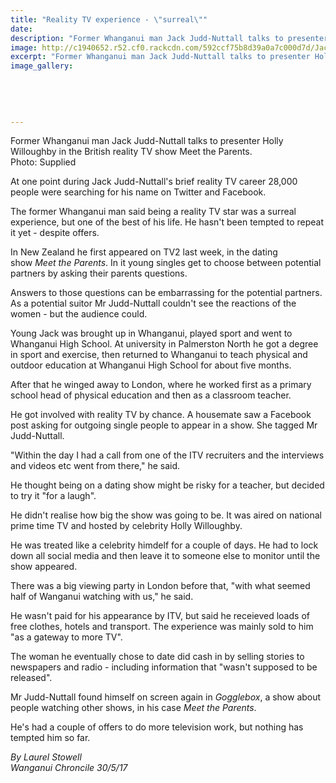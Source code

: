 ```yaml
---
title: "Reality TV experience - \"surreal\""
date: 
description: "Former Whanganui man Jack Judd-Nuttall talks to presenter Holly Willoughby in the British reality TV show Meet the Parents..."
image: http://c1940652.r52.cf0.rackcdn.com/592ccf75b8d39a0a7c000d7d/Jack-Judd-Nuttall-on-British-reality-show-ex-chron-30-May.jpg
excerpt: "Former Whanganui man Jack Judd-Nuttall talks to presenter Holly Willoughby in the British reality TV show Meet the Parents."
image_gallery:
    
    
    
    
    
---
```


<p><span>Former Whanganui man Jack Judd-Nuttall talks to presenter Holly Willoughby in the British reality TV show Meet the Parents. <br />Photo: Supplied</span></p>
<p>At one point during Jack Judd-Nuttall's brief reality TV career 28,000 people were searching for his name on Twitter and Facebook.</p>
<p>The former Whanganui man said being a reality TV star was a surreal experience, but one of the best of his life. He hasn't been tempted to repeat it yet - despite offers.</p>
<p>In New Zealand he first appeared on TV2 last week, in the dating show&nbsp;<em>Meet the Parents</em>. In it young singles get to choose between potential partners by asking their parents questions.</p>
<p>Answers to those questions can be embarrassing for the potential partners. As a potential suitor Mr Judd-Nuttall couldn't see the reactions of the women - but the audience could.</p>
<p>Young Jack was brought up in Whanganui, played sport and went to Whanganui High School. At university in Palmerston North he got a degree in sport and exercise, then returned to Whanganui to teach physical and outdoor education at Whanganui High School for about five months.</p>
<p>After that he winged away to London, where he worked first as a primary school head of physical education and then as a classroom teacher.</p>
<p>He got involved with reality TV by chance. A housemate saw a Facebook post asking for outgoing single people to appear in a show. She tagged Mr Judd-Nuttall.</p>
<p>"Within the day I had a call from one of the ITV recruiters and the interviews and videos etc went from there," he said.</p>
<p>He thought being on a dating show might be risky for a teacher, but decided to try it "for a laugh".&nbsp;</p>
<p>He didn't realise how big the show was going to be. It was aired on national prime time TV and hosted by celebrity Holly Willoughby.</p>
<p>He was treated like a celebrity himdelf for a couple of days. He had to lock down all social media and then leave it to someone else to monitor until the show appeared.</p>
<p>There was a big viewing party in London before that, "with what seemed half of Wanganui watching with us," he said.</p>
<p>He wasn't paid for his appearance by ITV, but said he receieved loads of free clothes, hotels and transport. The experience was mainly sold to him "as a gateway to more TV".</p>
<p>The woman he eventually chose to date did cash in by selling stories to newspapers and radio - including information that "wasn't supposed to be released".</p>
<p>Mr Judd-Nuttall found himself on screen again in&nbsp;<em>Gogglebox</em>, a show about people watching other shows, in his case&nbsp;<em>Meet the Parents</em>.</p>
<p>He's had a couple of offers to do more television work, but nothing has tempted him so far.</p>
<p class="clear syndicator"><em>By Laurel Stowell</em><br /><em>Wanganui Chroncile 30/5/17</em></p>

